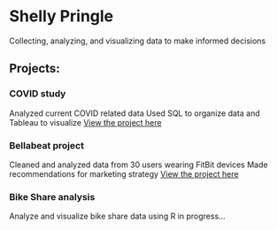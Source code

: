 # Shelly Pringle


Collecting, analyzing, and visualizing data to make informed decisions

## Projects:
### COVID study 
Analyzed current COVID related data
Used SQL to organize data and Tableau to visualize
[View the project here](https://github.com/shellypringle/COVID-study) 

### Bellabeat project
Cleaned and analyzed data from 30 users wearing FitBit devices
Made recommendations for marketing strategy
[View the project here](https://github.com/shellypringle/Bellabeat-Project)

### Bike Share analysis
Analyze and visualize bike share data using R
in progress...
